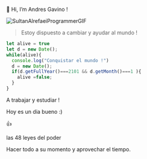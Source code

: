 👋 Hi, I’m Andres Gavino !



![SultanAlrefaeiProgrammerGIF](https://user-images.githubusercontent.com/50000912/196997214-48509ce3-278f-4d9c-b5bf-57c148545ccc.gif)



> Estoy dispuesto a cambiar y ayudar al mundo !




```javascript
let alive = true 
let d = new Date();
while(alive){
  console.log("Conquistar el mundo !")
  d = new Date();
  if(d.getFullYear()===2101 && d.getMonth()===1 ){
    alive =false;
  }
}
```


A trabajar y estudiar !

Hoy es un dia bueno :)


👍

las 48 leyes del poder


Hacer todo a su momento y aprovechar el tiempo.

